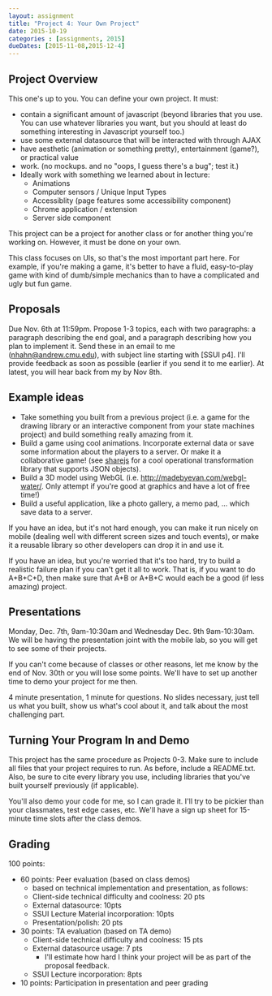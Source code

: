 ```yaml
---
layout: assignment
title: "Project 4: Your Own Project"
date: 2015-10-19
categories : [assignments, 2015]
dueDates: [2015-11-08,2015-12-4]
---
```


## Project Overview

This one's up to you. You can define your own project. It must:

- contain a significant amount of javascript (beyond libraries that you use. You can use whatever libraries you want, but you should at least do something interesting in Javascript yourself too.)
- use some external datasource that will be interacted with through AJAX
- have aesthetic (animation or something pretty), entertainment (game?), or practical value
- work. (no mockups. and no "oops, I guess there's a bug"; test it.)
- Ideally work with something we learned about in lecture:
    - Animations
    - Computer sensors / Unique Input Types
    - Accessiblity (page features some accessibility component)
    - Chrome application / extension
    - Server side component

This project can be a project for another class or for another thing you're working on. However, it must be done on your own.

This class focuses on UIs, so that's the most important part here. For example, if you're making a game, it's better to have a fluid, easy-to-play game with kind of dumb/simple mechanics than to have a complicated and ugly but fun game.

## Proposals
Due Nov. 6th at 11:59pm. Propose 1-3 topics, each with two paragraphs: a paragraph describing the end goal, and a paragraph describing how you plan to implement it. Send these in an email to me (nhahn@andrew.cmu.edu), with subject line starting with [SSUI p4]. I'll provide feedback as soon as possible (earlier if you send it to me earlier). At latest, you will hear back from my by Nov 8th. 

## Example ideas

- Take something you built from a previous project (i.e. a game for the drawing library or an interactive component from your state machines project) and build something really amazing from it.
- Build a game using cool animations. Incorporate external data or save some information about the players to a server. Or make it a collaborative game! (see [sharejs](https://github.com/share/ShareJS) for a cool operational transformation library that supports JSON objects). 
- Build a 3D model using WebGL (i.e. http://madebyevan.com/webgl-water/. Only attempt if you're good at graphics and have a lot of free time!)
- Build a useful application, like a photo gallery, a memo pad, ... which save data to a server.

If you have an idea, but it's not hard enough, you can make it run nicely on mobile (dealing well with different screen sizes and touch events), or make it a reusable library so other developers can drop it in and use it.

If you have an idea, but you're worried that it's too hard, try to build a realistic failure plan if you can't get it all to work. That is, if you want to do A+B+C+D, then make sure that A+B or A+B+C would each be a good (if less amazing) project.

## Presentations
Monday, Dec. 7th, 9am-10:30am and Wednesday Dec. 9th 9am-10:30am. We will be having the presentation joint with the mobile lab, so you will get to see some of their projects. 

If you can't come because of classes or other reasons, let me know by the end of Nov. 30th or you will lose some points. We'll have to set up another time to demo your project for me then.

4 minute presentation, 1 minute for questions. No slides necessary, just tell us what you built, show us what's cool about it, and talk about the most challenging part.

## Turning Your Program In and Demo

This project has the same procedure as Projects 0-3. Make sure to include all files that your project requires to run. As before, include a README.txt.
Also, be sure to cite every library you use, including libraries that you've built yourself previously (if applicable).

You'll also demo your code for me, so I can grade it. I'll try to be pickier than your classmates, test edge cases, etc. 
We'll have a sign up sheet for 15-minute time slots after the class demos.

## Grading

100 points:

- 60 points: Peer evaluation (based on class demos)
  - based on technical implementation and presentation, as follows:
  - Client-side technical difficulty and coolness: 20 pts
  - External datasource: 10pts
  - SSUI Lecture Material incorporation: 10pts
  - Presentation/polish: 20 pts
- 30 points: TA evaluation (based on TA demo)
  - Client-side technical difficulty and coolness: 15 pts
  - External datasource usage: 7 pts
    - I'll estimate how hard I think your project will be as part of the proposal feedback.
  - SSUI Lecture incorporation: 8pts
- 10 points: Participation in presentation and peer grading
